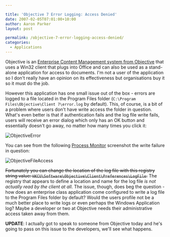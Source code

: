 ```yaml
---

title: 'Objective 7 Error Logging: Access Denied'
date: 2007-02-05T07:01:00+10:00
author: Aaron Parker
layout: post

permalink: /objective-7-error-logging-access-denied/
categories:
  - Applications
---
```

Objective is an [Enterprise Content Management system from Objective](http://www.objective.com/Products/Platform/index.html) that uses a Win32 client that plugs into Office and can also be used as a stand-alone application for access to documents. I'm not a user of the application so I don't really have an opinion on its effectiveness but organisations buy it so it must do the job.

However this application has one small issue out of the box - errors are logged to a file located in the Program Files folder (`C:\Program Files\Objective\Client 7\error.log` by default). This, of course, is a bit of a problem where users don't have write access the folder in question. What's even better is that if authentication fails and the log file write fails, users will receive an error dialog which only has an OK button and essentially doesn't go away, no matter how many times you click it:

![ObjectiveError]({{site.baseurl}}/media/2007/02/1000.14.813.ObjectiveError.png)

You can see from the following [Process Monitor](http://www.microsoft.com/technet/sysinternals/ProcessesAndThreads/processmonitor.mspx) screenshot the write failure in question:

![ObjectiveFileAccess]({{site.baseurl}}/media/2007/02/1000.14.814.ObjectiveFileAccess.png)

~~Fortunately you can change the location of the log file with this registry string value: `HKCU\Software\Objective\Client\Preferences\LogFile`.~~ The registry that appears to define a location and name for the log file _is not actually read by the client at all_. The issue, though, does beg the question - how does an enterprise class application come configured to write a log file to the Program Files folder by default? Would the users profile not be a much better place to write logs or even perhaps the Windows Application log? Maybe a developer or two at Objective needs their administrative access taken away from them.

**UPDATE**: I actually got to speak to someone from Objective today and he's going to pass on this issue to the developers, we'll see what happens.
